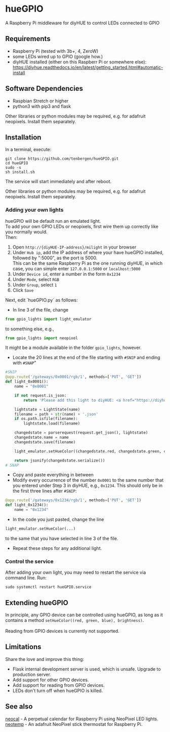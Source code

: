 # hueGPIO
A Raspberry Pi middleware for diyHUE to control LEDs connected to GPIO

## Requirements
- Raspberry Pi (tested with 3b+, 4, ZeroW)
- some LEDs wired up to GPIO (google how.)
- diyHUE installed (either on this Raspberr Pi or somewhere else):<br>
  https://diyhue.readthedocs.io/en/latest/getting_started.html#automatic-install 

## Software Dependencies
- Raspbian Stretch or higher
- python3 with pip3 and flask
<p>Other libraries or python modules may be required, e.g. for adafruit neopixels. Install them separately.</p>

## Installation
In a terminal, execute:
```
git clone https://github.com/tenbergen/hueGPIO.git
cd hueGPIO
sudo -s
sh install.sh
```
The service will start immediately and after reboot.
<p>Other libraries or python modules may be required, e.g. for adafruit neopixels. Install them separately.</p>

### Adding your own lights
hueGPIO will be default run an emulated light.<br>
To add your own GPIO LEDs or neopixels, first wire them up correctly like you normally would.<br>
Then:
1. Open `http://{diyHUE-IP-address}/milight` in your browser
2. Under `Hub ip`, add the IP address of where your have hueGPIO installed, followed by ":5000", as the port is 5000.<br>
This can be the same Raspberry Pi as the one running diyHUE, in which case, you can simple enter `127.0.0.1:5000` or `localhost:5000`
3. Under `Device id`, enter a number in the form `0x1234`
4. Under `Mode`, select `RGB`
5. Under `Group`, select `1`
6. Click `Save`
<p>
Next, edit `hueGPIO.py` as follows:
</p>

- In line 3 of the file, change
```python
from gpio_lights import light_emulator
```
to something else, e.g., 
```python
from gpio_lights import neopixel
```
It might be a module available in the folder `gpio_lights`, however.
- Locate the 20 lines at the end of the file starting with `#SNIP` and ending with `#SNAP`"
```python
#SNIP
@app.route('/gateways/0x0001/rgb/1', methods=['PUT', 'GET'])
def light_0x0001():
    name = "0x0001"

    if not request.is_json:
        return 'Please add this light to diyHUE: <a href="https://diyhue.readthedocs.io/en/latest/lights/milight.html">https://diyhue.readthedocs.io/en/latest/lights/milight.html</a>'

    lightstate = LightState(name)
    filename = path + str(name) + '.json'
    if os.path.isfile(filename):
        lightstate.load(filename)

    changedstate = parserequest(request.get_json(), lightstate)
    changedstate.name = name
    changedstate.save(filename)

    light_emulator.setHueColor((changedstate.red, changedstate.green, changedstate.blue), changedstate.brightness)

    return jsonify(changedstate.serialize())
# SNAP
``` 
- Copy and paste everything in between
- Modify every occurrence of the number `0x0001` to the same number that you entered under Step 3 in diyHUE, e.g., `0x1234`. This should only be in the first three lines after `#SNIP`:
```python
@app.route('/gateways/0x1234/rgb/1', methods=['PUT', 'GET'])
def light_0x1234():
    name = "0x1234"
```
- In the code you just pasted, change the line
```python
light_emulator.setHueColor(...)
```
to the same that you have selected in line 3 of the file.
- Repeat these steps for any additional light.

### Control the service
After adding your own light, you may need to restart the service via command line. Run:
```
sudo systemctl restart hueGPIO.service
```

## Extending hueGPIO
In principle, any GPIO device can be controlled using hueGPIO, as long as it contains a method
`setHueColor((red, green, blue), brightness)`.<br>
<br>
Reading from GPIO devices is currently not supported.

## Limitations
Share the love and improve this thing:
- Flask internal development server is used, which is unsafe. Upgrade to production server.
- Add support for other GPIO devices.
- Add support for reading from GPIO devices.
- LEDs don't turn off when hueGPIO is killed.

## See also
[neocal](https://github.com/tenbergen/neocal)  - A perpetual calendar for Raspberry Pi using NeoPixel LED lights.<br>
[neotemp](https://github.com/tenbergen/neotemp) - An adafruit NeoPixel stick thermostat for Raspberry Pi.